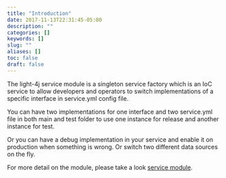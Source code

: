 ```yaml
---
title: "Introduction"
date: 2017-11-13T22:31:45-05:00
description: ""
categories: []
keywords: []
slug: ""
aliases: []
toc: false
draft: false
---
```


The light-4j service module is a singleton service factory which is an IoC service
to allow developers and operators to switch implementations of a specific interface
in service.yml config file. 

You can have two implementations for one interface and two service.yml file in both
main and test folder to use one instance for release and another instance for test.

Or you can have a debug implementation in your service and enable it on production
when something is wrong. Or switch two different data sources on the fly.

For more detail on the module, please take a look [service module][].

[service module]: /concern/service/

